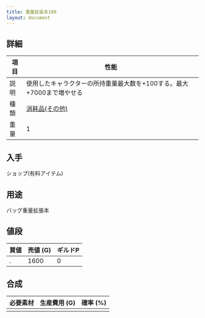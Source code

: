 ```yaml
---
title: 重量拡張本100
layout: document
---
```

## 詳細

|項目|性能|
|---|---|
|説明|使用したキャラクターの所持重量最大数を+100する。最大+7000まで増やせる|
|種類|[消耗品(その他)](消耗品(その他))|
|重量|1|

## 入手

ショップ(有料アイテム)

## 用途

バッグ重量拡張本

## 値段

|買値|売値 (G)|ギルドP|
|---|---|---|
|.|1600|0|

## 合成

|必要素材|生産費用 (G)|確率 (%)|
|---|---|---|
||||

